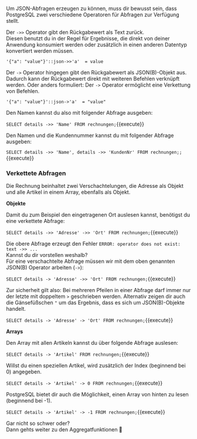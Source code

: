 
Um JSON-Abfragen erzeugen zu können, muss dir bewusst sein, dass PostgreSQL zwei verschiedene Operatoren für Abfragen zur Verfügung stellt.

Der `->>` Operator  gibt den Rückgabewert als Text zurück.  
Diesen benutzt du in der Regel für Ergebnisse, die direkt von deiner Anwendung konsumiert werden oder zusätzlich in einen anderen Datentyp konvertiert werden müssen.
```
'{"a": "value"}'::json->>'a'  = value
```


Der `->` Operator hingegen gibt den Rückgabewert als JSON(B)-Objekt aus.  
Dadurch kann der Rückgabewert direkt mit weiteren Befehlen verknüpft werden. Oder anders formuliert: Der `->` Operator ermöglicht eine Verkettung von Befehlen.
```
'{"a": "value"}'::json->'a'  = "value"
```

Den Namen kannst du also mit folgender Abfrage ausgeben:

`SELECT details ->> 'Name' FROM rechnungen;`{{execute}}

Den Namen und die Kundennummer kannst du mit folgender Abfrage ausgeben:

`SELECT details ->> 'Name', details ->> 'KundenNr' FROM rechnungen;;`{{execute}}

### Verkettete Abfragen
Die Rechnung beinhaltet zwei Verschachtelungen, die Adresse als Objekt und alle Artikel in einem Array, ebenfalls als Objekt.

__Objekte__

Damit du zum Beispiel den eingetragenen Ort auslesen kannst, benötigst du eine verkettete Abfrage:

`SELECT details ->> 'Adresse' ->> 'Ort' FROM rechnungen;`{{execute}}

Die obere Abfrage erzeugt den Fehler `ERROR: operator does not exist: text ->> ...`  
Kannst du dir vorstellen weshalb?  
Für eine verschachtelte Abfrage müssen wir mit dem oben genannten JSON(B) Operator arbeiten (`->`):

`SELECT details -> 'Adresse' ->> 'Ort' FROM rechnungen;`{{execute}}

Zur sicherheit gilt also: Bei mehreren Pfeilen in einer Abfrage darf immer nur der letzte mit doppeltem `>` geschrieben werden.
Alternativ zeigen dir auch die Gänsefüßschen `"` um das Ergebnis, dass es sich um JSON(B)-Objekte handelt.

`SELECT details -> 'Adresse' -> 'Ort' FROM rechnungen;`{{execute}}

__Arrays__

Den Array mit allen Artikeln kannst du über folgende Abfrage auslesen:

`SELECT details -> 'Artikel' FROM rechnungen;`{{execute}}

Willst du einen speziellen Artikel, wird zusätzlich der Index (beginnend bei 0) angegeben. 

`SELECT details -> 'Artikel' -> 0 FROM rechnungen;`{{execute}}

PostgreSQL bietet dir auch die Möglichkeit, einen Array von hinten zu lesen (beginnend bei -1).

`SELECT details -> 'Artikel' -> -1 FROM rechnungen;`{{execute}}

Gar nicht so schwer oder?  
Dann gehts weiter zu den Aggregatfunktionen 🙌
